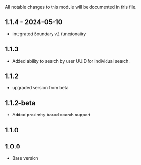 All notable changes to this module will be documented in this file.

## 1.1.4 - 2024-05-10
- Integrated Boundary v2 functionality
  
## 1.1.3 
- Added ability to search by user UUID for individual search.

## 1.1.2
- upgraded version from beta

## 1.1.2-beta

- Added proximity based search support

## 1.1.0


## 1.0.0

- Base version

